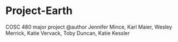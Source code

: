 # Project-Earth
COSC 480 major project
@author Jennifer Mince, Karl Maier, Wesley Merrick, Katie Vervack, Toby Duncan, Katie Kessler